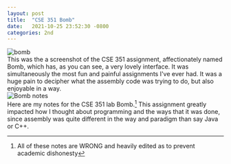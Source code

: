 ```yaml
---
layout: post
title:  "CSE 351 Bomb"
date:   2021-10-25 23:52:30 -0800
categories: 2nd
---
```


![bomb](/images/bomb2.jpg)
<br>
This was the a screenshot of the CSE 351 assignment, affectionately named Bomb, which has, as you can see, a very lovely interface. It was simultaneously the most fun and painful assignments I've ever had. It was a huge pain to decipher what the assembly code was trying to do, but also enjoyable in a way. 
<br>
![Bomb notes](/images/bomb.jpg)
<br>
Here are my notes for the CSE 351 lab Bomb.[^1] This assignment greatly impacted how I thought about programming and the ways that it was done, since assembly was quite different in the way and paradigm than say Java or C++.

[^1]: All of these notes are WRONG and heavily edited as to prevent academic dishonesty